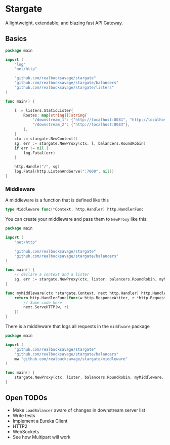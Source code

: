 # Stargate

A lightweight, extendable, and blazing fast API Gateway.

## Basics

```go
package main

import (
	"log"
	"net/http"

	"github.com/realbucksavage/stargate"
	"github.com/realbucksavage/stargate/balancers"
	"github.com/realbucksavage/stargate/listers"
)

func main() {

	l := listers.StaticLister{
		Routes: map[string][]string{
			"/downstream_1": {"http://localhost:8081", "http://localhost:8082"},
			"/downstream_2": {"http://localhost:8083"},
		},
	}
	ctx := stargate.NewContext()
	sg, err := stargate.NewProxy(ctx, l, balancers.RoundRobin)
	if err != nil {
		log.Fatal(err)
	}

	http.Handle("/", sg)
	log.Fatal(http.ListenAndServe(":7000", nil))
}
```

### Middleware

A middleware is a function that is defined like this

```go
type Middleware func(*Context, http.Handler) http.HandlerFunc
```

You can create your middleware and pass them to `NewProxy` like this:

```go
package main

import (
	"net/http"

	"github.com/realbucksavage/stargate"
	"github.com/realbucksavage/stargate/balancers"
)

func main() {
	// declare a context and a lister
	sg, err := stargate.NewProxy(ctx, lister, balancers.RoundRobin, myMiddleware)
}

func myMiddleware(ctx *stargate.Context, next http.Handler) http.HandlerFunc {
	return http.HandlerFunc(func(w http.ResponseWriter, r *http.Request) {
		// Some code here
		next.ServeHTTP(w, r)
	})
}
```

There is a middleware that logs all requests in the `middlware` package

```go
package main

import (
	"github.com/realbucksavage/stargate"
	"github.com/realbucksavage/stargate/balancers"
	mw "github.com/realbucksavage/stargate/middleware"
)

func main() {
	stargate.NewProxy(ctx, lister, balancers.RoundRobin, myMiddleware, mw.LoggingMiddleware())
}
```

## Open TODOs

- Make `LoadBalancer` aware of changes in downstream server list
- Write tests
- Implement a Eureka Client
- HTTP2
- WebSockets
- See how Multipart will work
